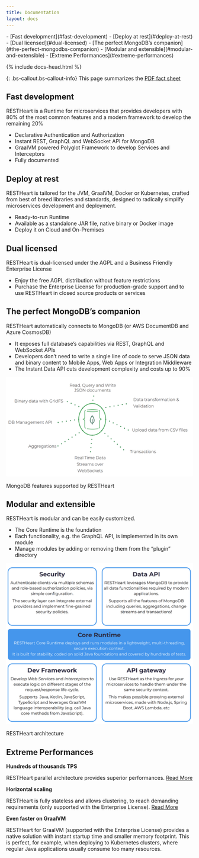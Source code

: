 ```yaml
---
title: Documentation
layout: docs
---
```


<div markdown="1" class="d-none d-xl-block col-xl-2 order-last bd-toc">
- [Fast development](#fast-development)
- [Deploy at rest](#deploy-at-rest)
- [Dual licensed](#dual-licensed)
- [The perfect MongoDB’s companion](#the-perfect-mongodbs-companion)
- [Modular and extensible](#modular-and-extensible)
- [Extreme Performances](#extreme-performances)

</div>

<div markdown="1" class="col-12 col-md-9 col-xl-8 py-md-3 bd-content">

{% include docs-head.html %}

{: .bs-callout.bs-callout-info}
This page summarizes the <a href="/assets/Brochure - RESTHeart 6.pdf" target="_blank" class=" ">PDF fact sheet</a>

## Fast development

RESTHeart is a Runtime for microservices that provides developers with 80% of
the most common features and a modern framework to develop the remaining
20%
- Declarative Authentication and Authorization
- Instant REST, GraphQL and WebSocket API for MongoDB
- GraalVM powered Polyglot Framework to develop Services and Interceptors
- Fully documented

## Deploy at rest

RESTHeart is tailored for the JVM, GraalVM, Docker or Kubernetes, crafted from
best of breed libraries and standards, designed to radically simplify
microservices development and deployment.
- Ready-to-run Runtime
- Available as a standalone JAR file, native binary or Docker image
- Deploy it on Cloud and On-Premises

## Dual licensed

RESTHeart is dual-licensed under the AGPL and a Business Friendly Enterprise
License
- Enjoy the free AGPL distribution without feature restrictions
- Purchase the Enterprise License for production-grade support and to use
RESTHeart in closed source products or services

## The perfect MongoDB’s companion

RESTHeart automatically connects to MongoDB (or AWS DocumentDB and Azure CosmosDB)
- It exposes full database’s capabilities via REST, GraphQL and WebSocket APIs
- Developers don’t need to write a single line of code to serve JSON data and
binary content to Mobile Apps, Web Apps or Integration Middleware
- The Instant Data API cuts development complexity and costs up to 90%

<div class="col-md-8 col-12">
    <img class="mx-auto img-responsive" src="/images/mongodb-supported-features.png"/>
    <p class="small text-muted text-center">MongoDB features supported by RESTHeart</p>
</div>

## Modular and extensible

RESTHeart is modular and can be easily customized.
- The Core Runtime is the foundation
- Each functionality, e.g. the GraphQL API, is implemented in its own module
- Manage modules by adding or removing them from the “plugin” directory

<div class="col-md-8 col-12">
    <img class="mx-auto img-responsive" src="/images/modular-and-extensible.png"/>
    <p class="small text-muted text-center">RESTHeart architecture</p>
</div>

## Extreme Performances

**Hundreds of thousands TPS**

RESTHeart parallel architecture provides superior performances.
[Read More](/docs/performances)

**Horizontal scaling**

RESTHeart is fully stateless and allows clustering, to
reach demanding requirements (only supported with
the Enterprise License).
[Read More](/docs/clustering)

**Even faster on GraalVM**

RESTHeart for GraalVM (supported with the Enterprise License) provides a native solution
with instant startup time and smaller memory footprint. This is perfect, for example, when
deploying to Kubernetes clusters, where regular Java applications usually consume too
many resources.

</div>
